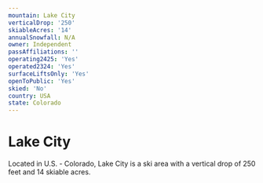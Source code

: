 ```yaml
---
mountain: Lake City
verticalDrop: '250'
skiableAcres: '14'
annualSnowfall: N/A
owner: Independent
passAffiliations: ''
operating2425: 'Yes'
operated2324: 'Yes'
surfaceLiftsOnly: 'Yes'
openToPublic: 'Yes'
skied: 'No'
country: USA
state: Colorado
---
```


# Lake City

Located in U.S. - Colorado, Lake City is a ski area with a vertical drop of 250 feet and 14 skiable acres.
